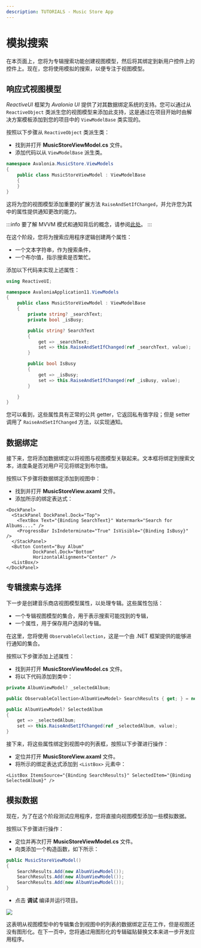 ```yaml
---
description: TUTORIALS - Music Store App
---
```


# 模拟搜索

在本页面上，您将为专辑搜索功能创建视图模型，然后将其绑定到新用户控件上的控件上。现在，您将使用模拟的搜索，以便专注于视图模型。

## 响应式视图模型

_ReactiveUI_ 框架为 _Avalonia UI_ 提供了对其数据绑定系统的支持。您可以通过从 `ReactiveObject` 类派生您的视图模型来添加此支持，这是通过在项目开始时由解决方案模板添加到您的项目中的 `ViewModelBase` 类实现的。

按照以下步骤从 `ReactiveObject` 类派生类：

- 找到并打开 **MusicStoreViewModel.cs** 文件。
- 添加代码以从 `ViewModelBase` 派生类。

```csharp
namespace Avalonia.MusicStore.ViewModels
{
    public class MusicStoreViewModel : ViewModelBase
    {
    }
}
```

这将为您的视图模型添加重要的扩展方法 `RaiseAndSetIfChanged`，并允许您为其中的属性提供通知更改的能力。

:::info
要了解 MVVM 模式和通知背后的概念，请参阅[此处](../../concepts/the-mvvm-pattern/)。
:::

在这个阶段，您将为搜索应用程序逻辑创建两个属性：

* 一个文本字符串，作为搜索条件，
* 一个布尔值，指示搜索是否繁忙。

添加以下代码来实现上述属性：

```csharp
using ReactiveUI;

namespace AvaloniaApplication11.ViewModels
{
    public class MusicStoreViewModel : ViewModelBase
    {
        private string? _searchText;
        private bool _isBusy;

        public string? SearchText
        {
            get => _searchText;
            set => this.RaiseAndSetIfChanged(ref _searchText, value);
        }

        public bool IsBusy
        {
            get => _isBusy;
            set => this.RaiseAndSetIfChanged(ref _isBusy, value);
        }

    }
}
```

您可以看到，这些属性具有正常的公共 getter，它返回私有值字段；但是 setter 调用了 `RaiseAndSetIfChanged` 方法，以实现通知。

## 数据绑定

接下来，您将添加数据绑定以将视图与视图模型关联起来。文本框将绑定到搜索文本，进度条是否对用户可见将绑定到布尔值。

按照以下步骤将数据绑定添加到视图中：

- 找到并打开 **MusicStoreView.axaml** 文件。
- 添加所示的绑定表达式：

```markup
<DockPanel>
  <StackPanel DockPanel.Dock="Top">
    <TextBox Text="{Binding SearchText}" Watermark="Search for Albums...." />
    <ProgressBar IsIndeterminate="True" IsVisible="{Binding IsBusy}" />
  </StackPanel>
  <Button Content="Buy Album"
          DockPanel.Dock="Bottom"
          HorizontalAlignment="Center" />
  <ListBox/>
</DockPanel>
```

## 专辑搜索与选择

下一步是创建音乐商店视图模型属性，以处理专辑。这些属性包括：

* 一个专辑视图模型的集合，用于表示搜索可能找到的专辑，
* 一个属性，用于保存用户选择的专辑。

在这里，您将使用 `ObservableCollection`，这是一个由 .NET 框架提供的能够进行通知的集合。

按照以下步骤添加上述属性：

- 找到并打开 **MusicStoreViewModel.cs** 文件。
- 将以下代码添加到类中：

```csharp
private AlbumViewModel? _selectedAlbum;

public ObservableCollection<AlbumViewModel> SearchResults { get; } = new();

public AlbumViewModel? SelectedAlbum
{
    get => _selectedAlbum;
    set => this.RaiseAndSetIfChanged(ref _selectedAlbum, value);
}
```
接下来，将这些属性绑定到视图中的列表框，按照以下步骤进行操作：

- 定位并打开 **MusicStoreView.axaml** 文件。
- 将所示的绑定表达式添加到 `<ListBox>` 元素中：

```
<ListBox ItemsSource="{Binding SearchResults}" SelectedItem="{Binding SelectedAlbum}" />
```

## 模拟数据

现在，为了在这个阶段测试应用程序，您将直接向视图模型添加一些模拟数据。

按照以下步骤进行操作：

- 定位并再次打开 **MusicStoreViewModel.cs** 文件。
- 向类添加一个构造函数，如下所示：

```csharp
public MusicStoreViewModel()
{
    SearchResults.Add(new AlbumViewModel());
    SearchResults.Add(new AlbumViewModel());
    SearchResults.Add(new AlbumViewModel());
}
```

- 点击 **调试** 编译并运行项目。

![](images/text-list.png)

这表明从视图模型中的专辑集合到视图中的列表的数据绑定正在工作，但是视图还没有图形化。在下一页中，您将通过用图形化的专辑磁贴替换文本来进一步开发应用程序。
